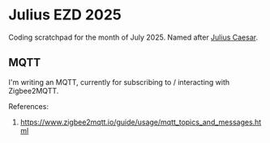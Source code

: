 
# Julius EZD 2025

Coding scratchpad for the month of July 2025. Named after [Julius Caesar](https://en.wikipedia.org/wiki/Julius_Caesar).

## MQTT

I'm writing an MQTT, currently for subscribing to / interacting with Zigbee2MQTT.

References:

1. https://www.zigbee2mqtt.io/guide/usage/mqtt_topics_and_messages.html
